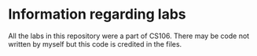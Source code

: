 # Information regarding labs 

All the labs in this repository were a part of CS106. 
There may be code not written by myself but this code is credited in the files. 
